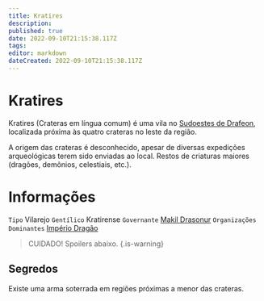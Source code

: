 ```yaml
---
title: Kratires
description: 
published: true
date: 2022-09-10T21:15:38.117Z
tags: 
editor: markdown
dateCreated: 2022-09-10T21:15:38.117Z
---
```


# Kratires
Kratires (Crateras em língua comum) é uma vila no [Sudoestes de Drafeon](/lugares/plano-material/drafeon/sudoeste-de-drafeon), localizada próxima às quatro crateras no leste da região.

A origem das crateras é desconhecido, apesar de diversas expedições arqueológicas terem sido enviadas ao local. Restos de criaturas maiores (dragões, demônios, celestiais, etc.).

# Informações
`Tipo` Vilarejo
`Gentílico` Kratirense
`Governante` [Makil Drasonur](http://localhost/individuos/makil-drasonur#makil-drasonur)
`Organizações Dominantes` [Império Dragão](http://localhost/faccoes/nacoes/imperio-dragao#imperio-dragao)


> CUIDADO! Spoilers abaixo.
{.is-warning} 

## Segredos
Existe uma arma soterrada em regiões próximas a menor das crateras.